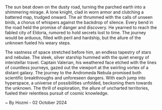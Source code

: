 
The sun beat down on the dusty road, turning the parched earth into a shimmering mirage. A lone knight, clad in worn armor and clutching a battered map, trudged onward. The air thrummed with the calls of unseen birds, a chorus of whispers against the backdrop of silence. Every bend in the road held the promise of danger and discovery. He yearned to reach the fabled city of Eldoria, rumored to hold secrets lost to time. The journey would be arduous, filled with peril and hardship, but the allure of the unknown fueled his weary steps.

The vastness of space stretched before him, an endless tapestry of stars and nebulae. The sleek, silver starship hummed with the quiet energy of interstellar travel. Captain Valerian, his weathered face etched with the lines of countless journeys, gazed out the viewport at the swirling vortex of a distant galaxy. The journey to the Andromeda Nebula promised both scientific breakthroughs and unforeseen dangers. With each jump into hyperspace, a universe of possibilities unfolded, beckoning them towards the unknown. The thrill of exploration, the allure of uncharted territories, fueled their relentless pursuit of cosmic knowledge. 

~ By Hozmi - 02 October 2024

